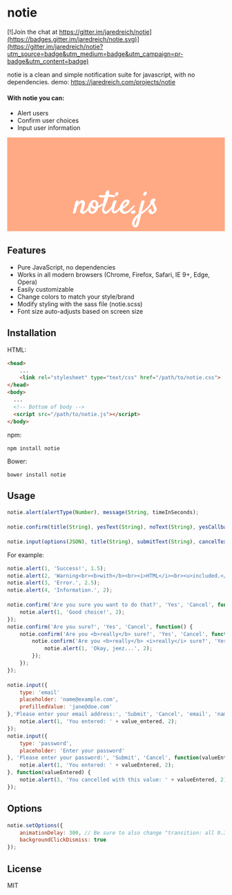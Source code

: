 # notie

[![Join the chat at https://gitter.im/jaredreich/notie](https://badges.gitter.im/jaredreich/notie.svg)](https://gitter.im/jaredreich/notie?utm_source=badge&utm_medium=badge&utm_campaign=pr-badge&utm_content=badge)

notie is a clean and simple notification suite for javascript, with no dependencies.
demo: https://jaredreich.com/projects/notie

#### With notie you can:
* Alert users
* Confirm user choices
* Input user information

![Alt text](/demo.gif?raw=true "Demo")

## Features

* Pure JavaScript, no dependencies
* Works in all modern browsers (Chrome, Firefox, Safari, IE 9+, Edge, Opera)
* Easily customizable
* Change colors to match your style/brand
* Modify styling with the sass file (notie.scss)
* Font size auto-adjusts based on screen size

## Installation

HTML:
```html
<head>
	...
	<link rel="stylesheet" type="text/css" href="/path/to/notie.css">
</head>
<body>
  ...
  <!-- Bottom of body -->
  <script src="/path/to/notie.js"></script>
</body>
```

npm:
```
npm install notie
```

Bower:
```
bower install notie
```


## Usage

```javascript
notie.alert(alertType(Number), message(String, timeInSeconds);

notie.confirm(title(String), yesText(String), noText(String), yesCallback(Function), noCallbackOptional(Function));

notie.input(options(JSON), title(String), submitText(String), cancelText(String), submitCallback(Function), cancelCallbackOptional(Function));
```
For example:
```javascript
notie.alert(1, 'Success!', 1.5);
notie.alert(2, 'Warning<br><b>with</b><br><i>HTML</i><br><u>included.</u>', 2);
notie.alert(3, 'Error.', 2.5);
notie.alert(4, 'Information.', 2);

notie.confirm('Are you sure you want to do that?', 'Yes', 'Cancel', function() {
    notie.alert(1, 'Good choice!', 2);
});
notie.confirm('Are you sure?', 'Yes', 'Cancel', function() {
    notie.confirm('Are you <b>really</b> sure?', 'Yes', 'Cancel', function() {
        notie.confirm('Are you <b>really</b> <i>really</i> sure?', 'Yes', 'Cancel', function() {
            notie.alert(1, 'Okay, jeez...', 2);
        });
    });
});

notie.input({
	type: 'email'
	placeholder: 'name@example.com',
	prefilledValue: 'jane@doe.com'
},'Please enter your email address:', 'Submit', 'Cancel', 'email', 'name@example.com', function(value_entered) {
    notie.alert(1, 'You entered: ' + value_entered, 2);
});
notie.input({
	type: 'password',
	placeholder: 'Enter your password'
}, 'Please enter your password:', 'Submit', 'Cancel', function(valueEntered) {
	notie.alert(1, 'You entered: ' + valueEntered, 2);
}, function(valueEntered) {
	notie.alert(3, 'You cancelled with this value: ' + valueEntered, 2);
});

```

## Options
```javascript
notie.setOptions({
	animationDelay: 300, // Be sure to also change "transition: all 0.3s ease" variable in .scss file
	backgroundClickDismiss: true
});
```

## License
MIT
